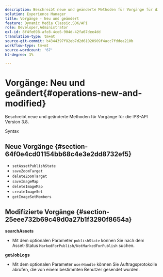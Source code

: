 ```yaml
---
description: Beschreibt neue und geänderte Methoden für Vorgänge für die IPS-API Version 3.8.
solution: Experience Manager
title: Vorgänge - Neu und geändert
feature: Dynamic Media Classic,SDK/API
role: Developer,Administrator
exl-id: 8f4fe698-afe8-4ce6-904d-42fa67dee4dd
translation-type: tm+mt
source-git-commit: b4344397f82eb7d2d61020909f4acc7fddea210b
workflow-type: tm+mt
source-wordcount: '67'
ht-degree: 1%

---
```


# Vorgänge: Neu und geändert{#operations-new-and-modified}

Beschreibt neue und geänderte Methoden für Vorgänge für die IPS-API Version 3.8.

Syntax

## Neue Vorgänge {#section-64f0e4cd01154bb68c4e3e2dd8732ef5}

* `setAssetPublishState`
* `saveZoomTarget`
* `deleteZoomTarget`
* `saveImageMap`
* `deleteImageMap`
* `createImageSet`
* `getImageSetMembers`

## Modifizierte Vorgänge {#section-25eee732b69c49d0a27b1f3290f8654a}

**searchAssets**

* Mit dem optionalen Parameter `publishState` können Sie nach dem Asset-Status `MarkedForPublish/NotMarkedForPublish` suchen.

**getJobLogs**

* Mit dem optionalen Parameter `userHandle` können Sie Auftragsprotokolle abrufen, die von einem bestimmten Benutzer gesendet wurden.
